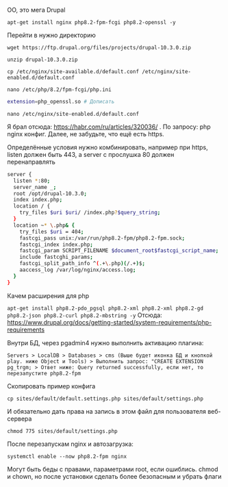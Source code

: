 ОО, это мега Drupal

`apt-get install nginx php8.2-fpm-fcgi php8.2-openssl -y`

Перейти в нужно директорию

`wget https://ftp.drupal.org/files/projects/drupal-10.3.0.zip`

`unzip drupal-10.3.0.zip`

`cp /etc/nginx/site-available.d/default.conf /etc/nginx/site-enabled.d/default.conf`

`nano /etc/php/8.2/fpm-fcgi/php.ini`

```bash
extension=php_openssl.so # Дописать
```

`nano /etc/nginx/site-enabled.d/default.conf`

Я брал отсюда: https://habr.com/ru/articles/320036/ . По запросу: php nginx конфиг. Далее, не забудьте, что ещё есть https.

Определённые условия нужно комбинировать, например при https, listen должен быть 443, а server с прослушка 80 должен перенаправлять

```bash
server {
  listen *:80;
  server_name _;
  root /opt/drupal-10.3.0;
  index index.php;
  location / {
    try_files $uri $uri/ /index.php?$query_string;
  }
  location ~* \.php& {
    try_files $uri = 404;
    fastcgi_pass unix:/var/run/php8.2-fpm/php8.2-fpm.sock;
    fastcgi_index index.php;
    fastcgi_param SCRIPT_FILENAME $document_root$fastcgi_script_name;
    include fastcghi_params;
    fastcgi_split_path_info ^(.+\.php)(/.+)$;
    aaccess_log /var/log/nginx/access.log;
  }
}
```


Качем расширения для php

`apt-get install php8.2-pdo_pgsql php8.2-xml php8.2-xml php8.2-gd php8.2-json php8.2-curl php8.2-mbstring -y`
Отсюда: https://www.drupal.org/docs/getting-started/system-requirements/php-requirements

Внутри БД, через pgadmin4 нужно выполнить активацию плагина:

`Servers > LocalDB > Databases > cms (Выше будет иконка БД и кнопкой play. ниже Object и Tools) > Выполнить запрос: "CREATE EXTENSION pg_trgm; > Ответ ниже: Query returned successfully, если нет, то перезапустите php8.2-fpm`

Скопировать пример конфига

`cp sites/default/default.settings.php sites/default/settings.php`

И обязательно дать права на запись в этом файл для пользователя веб-сервера

`chmod 775 sites/default/settings.php`

После перезапускам nginx и автозагрузка:

`systemctl enable --now php8.2-fpm nginx`

Могут быть беды с правами, параметрами root, если ошиблись. chmod и chown, но после установки сделать более безопасным и убрать флаги

